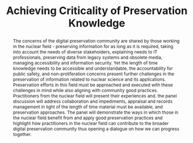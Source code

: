 ---
abstract: 'The concerns of the digital preservation community are shared by those
  working in the nuclear field - preserving information for as long as it is required,
  taking into account the needs of diverse stakeholders, explaining needs to IT professionals,
  preserving data from legacy systems and obsolete media, managing accessibility and
  information security. Yet the length of time knowledge needs to be accessible and
  understandable, the accountability for public safety, and non-proliferation concerns
  present further challenges in the preservation of information related to nuclear
  science and its applications. Preservation efforts in this field must be approached
  and executed with these challenges in mind while also aligning with community good
  practices.

  Practitioners from the nuclear field will present their experiences and. the panel
  discussion will address collaboration and impediments, appraisal and records management
  in light of the length of time material must be available, and preservation approaches.
  The panel will demonstrate the ways in which those in the nuclear field benefit
  from and apply good preservation practices and highlight how practitioners in the
  nuclear field can contribute to the broader digital preservation community thus
  opening a dialogue on how we can progress together.'
creators:
- Moye, Jim
- Mitcham, Jenny
- Kilbride, William
- Kata, Elizabeth
date: null
document_url: https://services.phaidra.univie.ac.at/api/object/o:1082724/download
grand_parent: iPRES
institutions: []
keywords: []
landing_page_url: https://phaidra.univie.ac.at/o:1082724
language: eng
layout: publication
license: CC BY 4.0 International
notes_url: null
parent: iPRES 2019
publication_type: paper
size: 127506
slides_url: null
source_name: iPRES
title: 'Achieving Criticality of Preservation Knowledge '
year: 2019
---